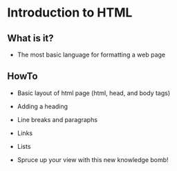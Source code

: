 # Introduction to HTML #

## What is it? ##

- The most basic language for formatting a web page

## HowTo ##

- Basic layout of html page (html, head, and body tags)

- Adding a heading

- Line breaks and paragraphs

- Links

- Lists

- Spruce up your view with this new knowledge bomb!
